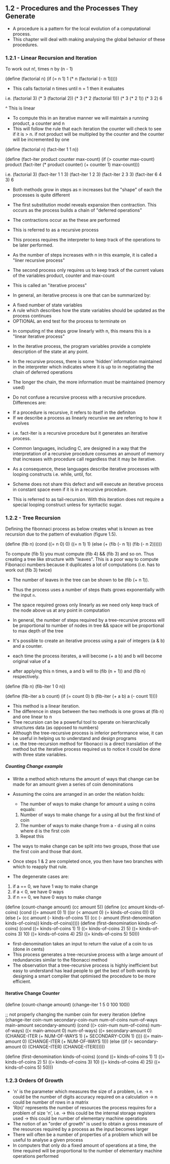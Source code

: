 ## 1.2  - Procedures and the Processes They Generate

* A procedure is a pattern for the local evolution of a computational process.
* This chapter will deal with making analysing the global behavior of these procedures.

### 1.2.1 - Linear Recursion and Iteration

To work out n!, times n by (n - 1)

(define (factorial n)
	(if (= n 1)
	1
	(* n (factorial (- n 1)))))

* This calls factorial n times until n = 1 then it evaluates

i.e.
(factorial 3)
(* 3 (factorial 2))
(* 3 (* 2 (factorial 1)))
(* 3 (* 2 1))
(* 3 2)
6

^ This is linear

* To compute this in an iterative manner we will maintain a running product, a counter and n
* This will follow the rule that each iteration the counter will check to see if it is > n. if not product will be multipled by the counter and the counter will be incremented by one

(define (factorial n)
	(fact-iter 1 1 n))

(define (fact-iter product counter max-count)
	(if (> counter max-count)
	product
	(fact-iter (* product counter)
		   (+ counter 1)
		   	max-count)))

i.e.
(factorial 3)
(fact-iter  1 1 3)
(fact-iter 1 2 3)
(fact-iter 2 3 3)
(fact-iter 6 4 3)
6

* Both methods grow in steps as n increases but the "shape" of each the processes is quite different

* The first substitution model reveals expansion then contraction. This occurs as the process builds a chain of "deferred operations"
* The contractions occur as the these are performed
* This is referred to as a recursive process
* This process requires the interpreter to keep track of the operations to be later performed.
* As the number of steps increases with n in this example, it is called a "liner recursive process"

* The second process only requires us to keep track of the current values of the variables product, counter and max-count
* This is called an "iterative process"
* In general, an iterative process is one that can be summarized by:
- A fixed number of state variables
- A rule which describes how the state variables should be updated as the process continues
- OPTIONAL an end test for the process to terminate on
* In computing n! the steps grow linearly with n, this means this is a "linear iterative process"

* In the iterative process, the program variables provide a complete description of the state at any point.
* In the recursive process, there is some 'hidden' information maintained in the interpreter which indicates where it is up to in negotiating the chain of deferred operations
* The longer the chain, the more information must be maintained (memory used)

* Do not confuse a recursive process with a recursive procedure. Differences are:
- If a procedure is recursive, it refers to itself in the definiton
- If we describe a process as linearly recursive we are referring to how it evolves
* i.e. fact-iter is a recursive procedure but it generates an iterative process.

* Common languages, including C, are designed in a way that the interpretation of a recursive procedure consumes an amount of memory that increases with procedure call regardless that it may be iterative.
* As a consequence, these languages describe iterative processes with looping constructs i.e. while, until, for.
* Scheme does not share this defect and will execute an iterative process in constant space even if it is in a recursive procedure.
* This is referred to as tail-recursion. With this iteration does not require a special looping construct unless for syntactic sugar.

### 1.2.2 - Tree Recursion

Defining the fibonnaci process as below creates what is known as tree recursion due to the pattern of evaluation (figure 1.5).

(define (fib n)
  (cond ((= n 0) 0)
        ((= n 1) 1)
        (else (+ (fib (- n 1))
                 (fib (- n 2))))))

To compute (fib 5) you must compute (fib 4) && (fib 3) and so on. Thus creating a tree like structure with "leaves". 
This is a poor way to compute Fibonacci numbers because it duplicates a lot of computations (i.e. has to work out (fib 3) twice)

* The number of leaves in the tree can be shown to be (fib (+ n 1)). 
* Thus the process uses a number of steps thats grows exponentially with the input `n`.
* The space required grows only linearly as we need only keep track of the node above us at any point in computation
* In general, the number of steps required by a tree-recursive process will be proportional to number of nodes in tree && space will be proportional to max depth of the tree

* It's possible to create an iterative process using a pair of integers (a & b) and a counter.
* each time the process iterates, a will become (+ a b) and b will become original value of a
* after applying this n times, a and b will to (fib (n + 1)) and (fib n) respectively.

(define (fib n)
  (fib-iter 1 0 n))

(define (fib-iter a b count)
  (if (= count 0)
      b
      (fib-iter (+ a b) a (- count 1))))

* This method is a linear iteration.
* The difference in steps between the two methods is one grows at (fib n) and one linear to n
* Tree recursion can be a powerful tool to operate on hierarchically structures data (as opposed to numbers)
* Although the tree-recursive process is inferior performance wise, it can be useful in helping us to understand and design programs
* i.e. the tree-recursion method for fibonacci is a direct translation of the method but the iterative process required us to notice it could be done with three state variables.

##### Counting Change example

* Write a method which returns the amount of ways that change can be made for an amount given a series of coin denominations
* Assuming the coins are arranged in an order the relation holds:
	- The number of ways to make change for amount a using n coins equals:
	1. Number of ways to make change for a using all but the first kind of coin
	2. The number of ways to make change from a - d using all n coins where d is the first coin
	3. Repeat this

* The ways to make change can be split into two groups, those that use the first coin and those that dont.
* Once steps 1 & 2 are completed once, you then have two branches with which to reapply that rule.
* The degenerate cases are:
1. if a == 0, we have 1 way to make change
2. if a < 0, we have 0 ways
3. if n == 0, we have 0 ways to make change
  
(define (count-change amount)
  (cc amount 5))
(define (cc amount kinds-of-coins)
  (cond ((= amount 0) 1)
        ((or (< amount 0) (= kinds-of-coins 0)) 0)
        (else (+ (cc amount
                     (- kinds-of-coins 1))
                 (cc (- amount
                        (first-denomination kinds-of-coins))
                     kinds-of-coins)))))
(define (first-denomination kinds-of-coins)
  (cond ((= kinds-of-coins 1) 1)
        ((= kinds-of-coins 2) 5)
        ((= kinds-of-coins 3) 10)
        ((= kinds-of-coins 4) 25)
        ((= kinds-of-coins 5) 50)))

* first-denomination takes an input to return the value of a coin to us (done in cents)		
* This process generates a tree-recursive process with a large amount of redundancies similar to the fibonacci method
* The observation that a tree-recursive process is highly inefficient but easy to understand has lead people to
	get the best of both words by designing a smart compiler that optimised the procedure to be more efficient.

#### Iterative Change Counter

(define (count-change amount)
	(change-iter 1 5 0 100 100))

;; not properly changing the number coin for every iteration
(define (change-iter coin-num secondary-coin-num num-of-coins num-of-ways main-amount secondary-amount)
	(cond ((> coin-num num-of-coins) num-of-ways)
	      ((< main-amount 0) num-of-ways)
	      ((= secondary-amount 0) (CHANGE-ITER (+ NUM-OF-WAYS 1) (+ SECONDARY-COIN 1) ()))
	      ((= main-amount 0) (CHANGE-ITER (+ NUM-OF-WAYS 1)))
	      (else ((if (< secondary-amount 0)
	                 (CHANGE-ITER)
	                 (CHANGE-ITER))))))
	                
(define (first-denomination kinds-of-coins)
  (cond ((= kinds-of-coins 1) 1)
        ((= kinds-of-coins 2) 5)
        ((= kinds-of-coins 3) 10)
        ((= kinds-of-coins 4) 25)
        ((= kinds-of-coins 5) 50)))

### 1.2.3 Orders Of Growth

* 'n' is the parameter which measures the size of a problem, i.e.
  -> n could be the number of digits accuracy required on a calculation
  -> n could be number of rows in a matrix
* 'R(n)' represents the number of resources the process requires for a problem of size 'n', i.e.
  -> this could be the internal storage registers used
  -> this could be number of elementary machine operations
* The notion of an "order of growth" is used to obtain a gross measure of the resources required by a process as the input becomes larger
* There will often be a number of properties of a problem which will be useful to analyse a given process
* In computers that only do a fixed amount of operations at a time, the time required will be proportional
  to the number of elementary machine operations performed
